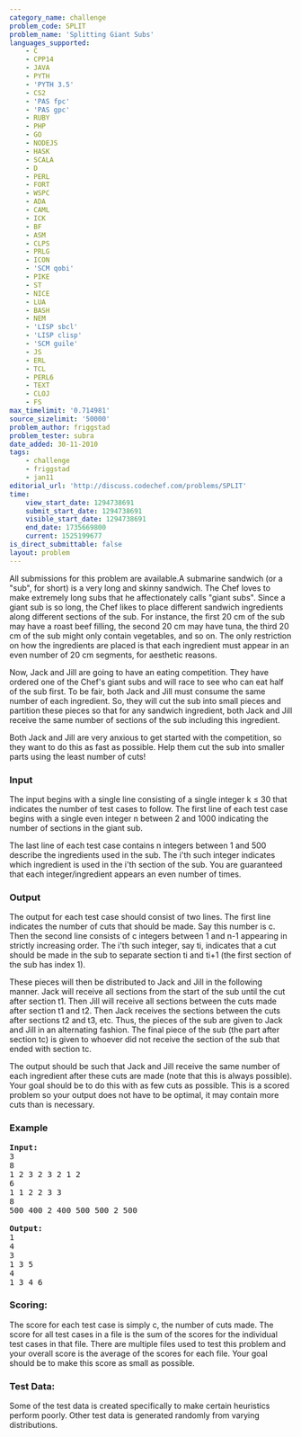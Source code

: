 ```yaml
---
category_name: challenge
problem_code: SPLIT
problem_name: 'Splitting Giant Subs'
languages_supported:
    - C
    - CPP14
    - JAVA
    - PYTH
    - 'PYTH 3.5'
    - CS2
    - 'PAS fpc'
    - 'PAS gpc'
    - RUBY
    - PHP
    - GO
    - NODEJS
    - HASK
    - SCALA
    - D
    - PERL
    - FORT
    - WSPC
    - ADA
    - CAML
    - ICK
    - BF
    - ASM
    - CLPS
    - PRLG
    - ICON
    - 'SCM qobi'
    - PIKE
    - ST
    - NICE
    - LUA
    - BASH
    - NEM
    - 'LISP sbcl'
    - 'LISP clisp'
    - 'SCM guile'
    - JS
    - ERL
    - TCL
    - PERL6
    - TEXT
    - CLOJ
    - FS
max_timelimit: '0.714981'
source_sizelimit: '50000'
problem_author: friggstad
problem_tester: subra
date_added: 30-11-2010
tags:
    - challenge
    - friggstad
    - jan11
editorial_url: 'http://discuss.codechef.com/problems/SPLIT'
time:
    view_start_date: 1294738691
    submit_start_date: 1294738691
    visible_start_date: 1294738691
    end_date: 1735669800
    current: 1525199677
is_direct_submittable: false
layout: problem
---
```

All submissions for this problem are available.A submarine sandwich (or a "sub", for short) is a very long and skinny sandwich. The Chef loves to make extremely long subs that he affectionately calls "giant subs". Since a giant sub is so long, the Chef likes to place different sandwich ingredients along different sections of the sub. For instance, the first 20 cm of the sub may have a roast beef filling, the second 20 cm may have tuna, the third 20 cm of the sub might only contain vegetables, and so on. The only restriction on how the ingredients are placed is that each ingredient must appear in an even number of 20 cm segments, for aesthetic reasons.

Now, Jack and Jill are going to have an eating competition. They have ordered one of the Chef's giant subs and will race to see who can eat half of the sub first. To be fair, both Jack and Jill must consume the same number of each ingredient. So, they will cut the sub into small pieces and partition these pieces so that for any sandwich ingredient, both Jack and Jill receive the same number of sections of the sub including this ingredient.

Both Jack and Jill are very anxious to get started with the competition, so they want to do this as fast as possible. Help them cut the sub into smaller parts using the least number of cuts!

### Input

The input begins with a single line consisting of a single integer k ≤ 30 that indicates the number of test cases to follow. The first line of each test case begins with a single even integer n between 2 and 1000 indicating the number of sections in the giant sub.

The last line of each test case contains n integers between 1 and 500 describe the ingredients used in the sub. The i'th such integer indicates which ingredient is used in the i'th section of the sub. You are guaranteed that each integer/ingredient appears an even number of times.

### Output

The output for each test case should consist of two lines. The first line indicates the number of cuts that should be made. Say this number is c. Then the second line consists of c integers between 1 and n-1 appearing in strictly increasing order. The i'th such integer, say ti, indicates that a cut should be made in the sub to separate section ti and ti+1 (the first section of the sub has index 1).

These pieces will then be distributed to Jack and Jill in the following manner. Jack will receive all sections from the start of the sub until the cut after section t1. Then Jill will receive all sections between the cuts made after section t1 and t2. Then Jack receives the sections between the cuts after sections t2 and t3, etc. Thus, the pieces of the sub are given to Jack and Jill in an alternating fashion. The final piece of the sub (the part after section tc) is given to whoever did not receive the section of the sub that ended with section tc.

The output should be such that Jack and Jill receive the same number of each ingredient after these cuts are made (note that this is always possible). Your goal should be to do this with as few cuts as possible. This is a scored problem so your output does not have to be optimal, it may contain more cuts than is necessary.

### Example

<pre>
<b>Input:</b>
3
8
1 2 3 2 3 2 1 2
6
1 1 2 2 3 3
8
500 400 2 400 500 500 2 500

<b>Output:</b>
1
4
3
1 3 5
4
1 3 4 6
</pre>
### Scoring:

The score for each test case is simply c, the number of cuts made. The score for all test cases in a file is the sum of the scores for the individual test cases in that file. There are multiple files used to test this problem and your overall score is the average of the scores for each file. Your goal should be to make this score as small as possible.

### Test Data:

Some of the test data is created specifically to make certain heuristics perform poorly. Other test data is generated randomly from varying distributions.

